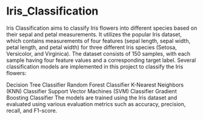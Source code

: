 # Iris_Classification
Iris Classification aims to classify Iris flowers into different species based on their sepal and petal measurements. It utilizes the popular Iris dataset, which contains measurements of four features (sepal length, sepal width, petal length, and petal width) for three different Iris species (Setosa, Versicolor, and Virginica).
The dataset consists of 150 samples, with each sample having four feature values and a corresponding target label.
Several classification models are implemented in this project to classify the Iris flowers:

Decision Tree Classifier
Random Forest Classifier
K-Nearest Neighbors (KNN) Classifier
Support Vector Machines (SVM) Classifier
Gradient Boosting Classifier
The models are trained using the Iris dataset and evaluated using various evaluation metrics such as accuracy, precision, recall, and F1-score.
